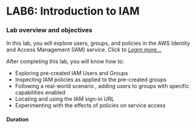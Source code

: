 #   LAB6: Introduction to IAM

### Lab overview and objectives
In this lab, you will explore users, groups, and policies in the AWS Identity and Access Management (IAM) service. _Click to [Learn more...](https://awseducate.instructure.com/courses/768/assignments/3158?module_item_id=13574)_

After completing this lab, you will know how to:

+   Exploring pre-created  IAM Users and Groups 
+   Inspecting  IAM policies  as applied to the pre-created groups 
+   Following a  real-world scenario , adding users to groups with specific capabilities enabled 
+   Locating and using the  IAM sign-in URL 
+   Experimenting  with the effects of policies on service access

####   Duration

